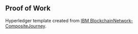 ## Proof of Work

Hyperledger template created from [IBM BlockchainNetwork-CompositeJourney](https://github.com/IBM/BlockchainNetwork-CompositeJourney).

